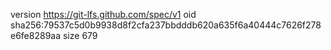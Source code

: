 version https://git-lfs.github.com/spec/v1
oid sha256:79537c5d0b9938d8f2cfa237bbdddb620a635f6a40444c7626f278e6fe8289aa
size 679
